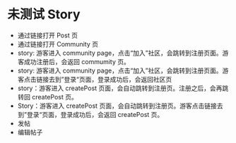 # 未测试 Story

-   通过链接打开 Post 页
-   通过链接打开 Community 页
-   story: 游客进入 community page，点击“加入”社区，会跳转到注册页面。游客成功注册后，会返回 commumity 页。
-   story: 游客进入 community page，点击“加入”社区，会跳转到注册页面。游客点击链接去到”登录“页面，登录成功后，会返回社区页
-   story：游客进入 createPost 页面，会自动跳转到注册页。注册之后，会再跳转回 createPost 页。
-   Story：游客进入 createPost 页面，会自动跳转到注册页。游客点击链接去到”登录“页面，登录成功后，会返回 createPost 页。
-   发帖
-   编辑帖子
